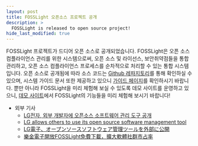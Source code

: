 ```yaml
---
layout: post
title: FOSSLight 오픈소스 프로젝트 공개
description: >
  FOSSLight is released to open source project!
hide_last_modified: true
---
```


FOSSLight 프로젝트가 드디어 오픈 소스로 공개되었습니다. FOSSLight은 오픈 소스 컴플라이언스 관리를 위한 시스템으로써, 오픈 소스 및 라이선스, 보안취약점들을 통합 관리하고, 오픈 소스 컴플라이언스 프로세스를 순차적으로 처리할 수 있는 통합 시스템입니다. 오픈 소스로 공개됨에 따라 소스 코드는 [Github 레파지토리](https://github.com/fosslight/fosslight)를 통해 확인하실 수 있으며, 시스템 가이드 문서 또한 제공하고 있으니 [가이드 페이지](https://fosslight.org/fosslight-guide/)를 확인하시기 바랍니다. 뿐만 아니라 FOSSLight을 미리 체험해 보실 수 있도록 데모 사이트를 운영하고 있으니, [데모 사이트](https://demo.fosslight.org/)에서 FOSSLight의 기능들을 미리 체험해 보시기 바랍니다!

- 외부 기사
  - [LG전자, 외부 개발자에 오픈소스 소프트웨어 관리 도구 공개](https://live.lge.co.kr/lg-fosslight/)
  - [LG allows others to use its open source software management tool](http://www.koreaherald.com/view.php?ud=20210603000755)
  - [LG電子、オープンソースソフトウェア管理ツールを外部に公開](http://www.nspna.com/news/?mode=view&newsid=505872)
  - [樂金電子開放FOSSLight免費下載，擴大軟體社群市占率](https://tw.stock.yahoo.com/news/%E6%A8%82%E9%87%91%E9%9B%BB%E5%AD%90%E9%96%8B%E6%94%BEfosslight%E5%85%8D%E8%B2%BB%E4%B8%8B%E8%BC%89-%E6%93%B4%E5%A4%A7%E8%BB%9F%E9%AB%94%E7%A4%BE%E7%BE%A4%E5%B8%82%E5%8D%A0%E7%8E%87-032516058.html)